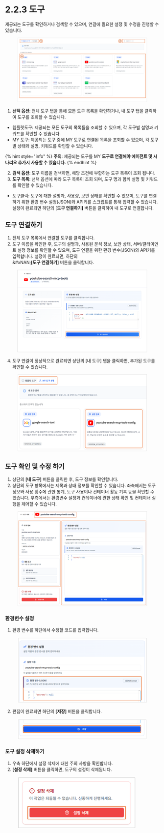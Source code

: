 # 2.2.3 도구

제공되는 도구를 확인하거나 검색할 수 있으며, 연결에 필요한 설정 및 수정을 진행할 수 있습니다.

<figure><img src="../../.gitbook/assets/image (1) (1) (1).png" alt=""><figcaption></figcaption></figure>

1. **선택 옵션**: 전체 도구 탭을 통해 모든 도구 목록을 확인하거나, 내 도구 탭을 클릭하여 도구를 조회할 수 있습니다.

* 템플릿도구: 제공되는 모든 도구의 목록들을 조회할 수 있으며, 각 도구별 설명과 키워드를 확인할 수 있습니다.
* MY 도구: 제공되는 도구 중에 MY 도구로 연결된 목록을 조회할 수 있으며, 각 도구 별 상태와 설명, 키워드를 확인할 수 있습니다.

{% hint style="info" %}
**주의**: 제공되는 도구를 MY **도구로 연결해야 에이전트 및 시나리오 추가시 사용할 수 있습니다.**
{% endhint %}

2. **검색 옵션**: 도구 이름을 검색하면, 해당 조건에 부합하는 도구 목록이 조회 됩니다.
3. **도구 목록**: 선택 옵션에 따라 도구 목록이 조회 되며, 도구 명과 함께 설명 및 키워드를 확인할 수 있습니다.

* 도구클릭: 도구에 대한 설명과, 사용량, 보안 상태를 확인할 수 있으며, 도구를 연결하기 위한 환경 변수 설정(JSON)와 API키를 스크립트를 통해 입력할 수 있습니다. 설정이 완료되면 하단의 \[**도구 연결하기]** 버튼을 클릭하여 내 도구로 연결합니다.&#x20;



## **도구 연결하기**

1. 전체 도구 목록에서 연결할 도구를 클릭합니다.
2. 도구 이름을 확인한 후, 도구의 설명과, 사용된 분석 정보, 보안 상태, 서버/클라이언트 설정 정보를 확인할 수 있으며, 도구 연결을 위한 환경 변수(JSON)와 API키를 입력합니다. 설정이 완료되면, 하단의 \
   &#xNAN;**\[도구 연결하기]** 버튼을 클릭합니다.

<figure><img src="../../.gitbook/assets/image (2) (1) (1).png" alt=""><figcaption></figcaption></figure>

4. 도구 연결이 정상적으로 완료되면 상단의 \[내 도구] 탭을 클릭하면, 추가된 도구를 확인할  수 있습니다.

<figure><img src="../../.gitbook/assets/image (1) (1) (1) (1).png" alt=""><figcaption></figcaption></figure>



## **도구 확인 및 수정 하기**

1. 상단의 **\[내 도구]** 버튼을 클릭한 후, 도구 정보를 확인합니다.
2. 상단의 도구 항목에서는 제목과 상태 정보를 확인할 수 있습니다. 좌측에서는 도구 정보와 사용 횟수에 관한 통계, 도구 사용이나 컨테이너 활동 기록 등을 확인할 수 있습니다. 우측에서는 환경변수 설정과 컨테이너에 관한 상태 확인 및 컨테이너 실행을 제어할 수 있습니다.

<figure><img src="../../.gitbook/assets/image (1) (1) (1) (1) (1) (1) (1).png" alt=""><figcaption></figcaption></figure>

### **환경변수 설정**

1. 환경 변수를 하단에서 수정할 코드를 입력합니다.

<div align="left"><figure><img src="../../.gitbook/assets/image (4) (1).png" alt=""><figcaption></figcaption></figure></div>

2. 편집이 완료되면 하단의 **\[저장]** 버튼을 클릭합니다.&#x20;

<div align="left"><figure><img src="../../.gitbook/assets/image (8).png" alt=""><figcaption></figcaption></figure></div>

### **도구 설정 삭제하기**

1. 우측 하단에서 설정 삭제에 대한 주의 사항을 확인합니다.
2. **\[설정 삭제]** 버튼을 클릭하면, 도구의 설정이 삭제됩니다.

<div align="left"><figure><img src="../../.gitbook/assets/image (337).png" alt=""><figcaption></figcaption></figure></div>
